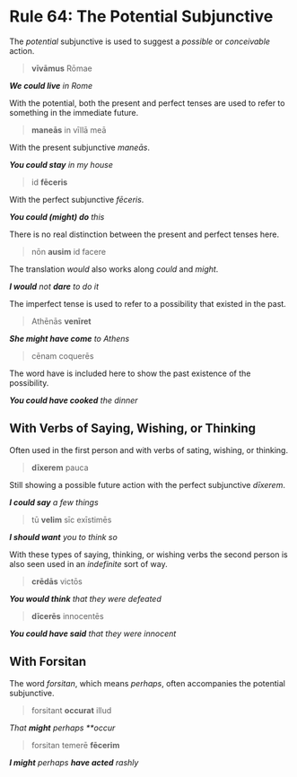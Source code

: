 # Rule 64: The Potential Subjunctive

The _potential_ subjunctive is used to suggest a _possible_ or _conceivable_ action.

> **vīvāmus** Rōmae

_**We could live** in Rome_

With the potential, both the present and perfect tenses are used to refer to something in the immediate future.

> **maneās** in vīllā meā

With the present subjunctive _maneās_.

_**You could stay** in my house_

> id **fēceris**

With the perfect subjunctive _fēceris_.

_**You could (might) do** this_

There is no real distinction between the present and perfect tenses here.

> nōn **ausim** id facere

The translation _would_ also works along _could_ and _might_.  

_**I would** not **dare** to do it_

The imperfect tense is used to refer to a possibility that existed in the past.  

> Athēnās **venīret**

_**She might have come** to Athens_

> cēnam coquerēs

The word have is included here to show the past existence of the possibility.  

_**You could have cooked** the dinner_

## With Verbs of Saying, Wishing, or Thinking

Often used in the first person and with verbs of sating, wishing, or thinking.  

> **dīxerem** pauca

Still showing a possible future action with the perfect subjunctive _dīxerem_.

_**I could say** a few things_

> tū **velim** sīc exīstimēs

_**I should want** you to think so_

With these types of saying, thinking, or wishing verbs the second person is also seen used in an _indefinite_ sort of way.

> **crēdās** victōs

_**You would think** that they were defeated_

> **dīcerēs** innocentēs

_**You could have said** that they were innocent_

## With Forsitan 

The word _forsitan_, which means _perhaps_, often accompanies the potential subjunctive.  

> forsitant **occurat** illud

_That **might** perhaps **occur_

> forsitan temerē **fēcerim**

_**I might** perhaps **have acted** rashly_